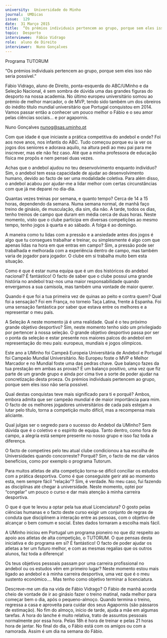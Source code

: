 ```yaml
---
university:  Universidade do Minho
journal:  UMDicas
issue:  129
date:  31 Março 2015
title:  “Os prémios individuais pertencem ao grupo, porque sem eles isso não seria possível.”
topic:  Desporto
interviewee:  Fábio Vidrago
role:  aluno de Direito
interviewer:  Nuno Gonçalves
---
```

 

 Programa TUTORUM 

 “Os prémios individuais pertencem ao grupo, porque sem eles isso não seria possível.”

 Fábio Vidrago, aluno de Direito, ponta-esquerda do ABC/UMinho e da Seleção Nacional, é sem sombra de dúvida uma das grandes figuras do desporto na nossa academia. No último europeu universitário somou ao prémio de melhor marcador, o de MVP, tendo sido também um dos obreiros do inédito titulo mundial universitário que Portugal conquistou em 2014. Vamos passar então a conhecer um pouco melhor o Fábio e o seu amor pelas ciências sociais… e por agapornis.

 Nuno Gonçalves 
 nunog@sas.uminho.pt 

 Com que idade é que iniciaste a prática competitiva do andebol e onde?
 Foi aos nove anos, nos infantis do ABC. Tudo começou porque eu ia ver os jogos dos seniores e adorava aquilo, na altura pedi ao meu pai para me inscrever, mas ele não fez caso. Até que a minha professora de educação física me propôs e nem pensei duas vezes.

 Achas que o andebol ajudou no teu desenvolvimento enquanto indivíduo?
 Sim, o andebol tem essa capacidade de ajudar ao desenvolvimento humano, devido ao facto de ser uma modalidade coletiva. Para além disso, o andebol acabou por ajudar-me a lidar melhor com certas circunstâncias com que já me deparei no dia-dia.

 Quantas vezes treinas por semana, e quanto tempo?
 Cerca de 14 a 15 horas, dependendo da semana.
 Numa semana normal, de manhã faço treino de ginásio, de musculação, dia sim, dia não. À tarde, todos os dias, tenho treinos de campo que duram em média cerca de duas horas. Neste momento, visto que o clube participa em diversas competições ao mesmo tempo, tenho jogos à quarta e ao sábado.
 A folga é ao domingo.

 A maneira como tu lidas com a pressão e a ansiedade antes dos jogos é algo que tu consegues trabalhar e treinar, ou simplesmente é algo com que apenas lidas na hora em que entras em campo?
 Sim, a pressão pode ser trabalhada e melhorada com a experiência dentro de campo, mas também varia de jogador para jogador. O clube em si trabalha muito bem esta situação.

 Como é que é estar numa equipa que é um dos históricos do andebol nacional?
 É fantástico! O facto de saber que o clube possui uma grande história no andebol traz-nos uma maior responsabilidade quando envergamos a sua camisola, mas também uma vontade de maior querer.

 Quando é que foi a tua primeira vez de quinas ao peito e contra quem? Qual foi a sensação?
 Foi em França, no torneio Taça Latina, frente á Espanha. Foi uma sensação fantástica por saber que estava entre os melhores e a representar o meu país.

 A Seleção A neste momento já é uma realidade. Qual é o teu próximo grande objetivo desportivo?
 Sim, neste momento tenho sido um privilegiado por pertencer à nossa seleção. O grande objetivo desportivo passa por ser o ponta da seleção e estar presente nos maiores palcos do andebol em representação do meu país: europeus, mundiais e jogos olímpicos.

 Este ano a UMinho foi Campeã Europeia Universitária de Andebol e Portugal foi Campeão Mundial Universitário. No Europeu foste o MVP e Melhor Marcador e no Mundial foste uma das pedras chave. Que balanço fazes da tua prestação em ambas as provas?
 É um balanço positivo, uma vez que fiz parte de um grande grupo e ainda por cima tive a sorte de poder ajudar na concretização desta proeza. Os prémios individuais pertencem ao grupo, porque sem eles isso não seria possível.

 Qual destas conquistas teve mais significado para ti e porquê?
 Ambos, embora admita que ser campeão mundial é de maior importância para mim. O facto de os melhores jogadores universitários de cada país estejam a lutar pelo título, torna a competição muito difícil, mas a recompensa mais aliciante.

 Qual julgas ser o segredo para o sucesso do Andebol da UMinho?
 Sem dúvida que é o coletivo e o espirito de equipa.
 Tanto dentro, como fora de campo, a alegria está sempre presente no nosso grupo e isso faz toda a diferença.

 O facto de competires pelo teu atual clube condicionou a tua escolha de Universidades quando concorreste? Porquê?
 Sim, o facto de me dar vários benefícios, como por exemplo o programa Tutorum.

 Para muitos atletas de alta competição torna-se difícil conciliar os estudos com a prática desportiva. Como é que conseguiste gerir até ao momento esta, nem sempre fácil “relação”?
 Sim, é verdade. No meu caso, fui fazendo as disciplinas até chegar à universidade. Neste momento, optei por “congelar” um pouco o curso e dar mais atenção à minha carreira desportiva.

 O que é que te levou a optar pela tua atual Licenciatura?
 O gosto pelas ciências humanas e o facto deste curso exigir um conjunto de regras de conduta que disciplinem a interação entre as pessoas, com o objetivo de alcançar o bem comum e social. Estes dados tornaram a escolha mais fácil.

 A UMinho iniciou em Portugal um programa pioneiro no que diz respeito ao apoio aos atletas de alta competição, o TUTORUM. O que pensas desta iniciativa e do programa em si?
 É fantástico! O facto de poder ajudar os atletas a ter um futuro melhor, e com as mesmas regalias que os outros alunos, faz toda a diferença!

 Os teus objetivos pessoais passam por uma carreira profissional no andebol ou os estudos vêm em primeiro lugar?
 Neste momento estou mais ligado ao andebol e à minha carreira desportiva, uma vez que é o meu sustento económico…. Mas tenho como objetivo terminar a licenciatura.

 Descreve-me um dia na vida de Fábio Vidrago?
 O Fábio de manhã acorda cheio de vontade de ir ao ginásio fazer o treino matinal, nada melhor para começar bem o dia, após o pequeno-almoço. Quando termina o treino, regressa a casa e aproveita para cuidar dos seus Agapornis (são pássaros de estimação). No fim do almoço, início de tarde, ajuda a mãe em algumas tarefas. A hora do lanche é muito relativa, trato de assuntos pessoais normalmente por essa hora. Pelas 18h é hora de treinar e pelas 21 horas hora de jantar. No final do dia, o Fábio está com os amigos ou com a namorada. Assim é um dia na semana do Fábio.


